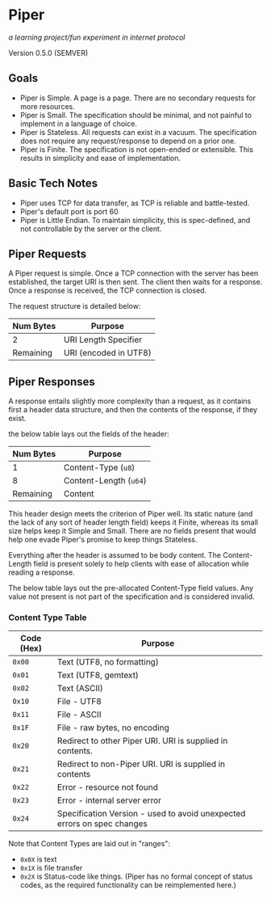 # Piper

_a learning project/fun experiment in internet protocol_

Version 0.5.0 (SEMVER)

## Goals

- Piper is Simple. A page is a page. There are no secondary requests for more resources.
- Piper is Small. The specification should be minimal, and not painful to implement in a language of choice.
- Piper is Stateless. All requests can exist in a vacuum. The specification does not require any request/response to depend on a prior one.
- Piper is Finite. The specification is not open-ended or extensible. This results in simplicity and ease of implementation.

## Basic Tech Notes

- Piper uses TCP for data transfer, as TCP is reliable and battle-tested.
- Piper's default port is port 60
- Piper is Little Endian. To maintain simplicity, this is spec-defined, and not controllable by the server or the client.

## Piper Requests

A Piper request is simple. Once a TCP connection with the server has been established, the target URI is then sent. The client then waits for a response. Once a response is received, the TCP connection is closed.

The request structure is detailed below:

| Num Bytes | Purpose               |
| --------- | --------------------- |
| 2         | URI Length Specifier  |
| Remaining | URI (encoded in UTF8) |

## Piper Responses

A response entails slightly more complexity than a request, as it contains first a header data structure, and then the contents of the response, if they exist.

the below table lays out the fields of the header:

| Num Bytes | Purpose                |
| --------- | ---------------------- |
| 1         | Content-Type (`u8`)    |
| 8         | Content-Length (`u64`) |
| Remaining | Content                |

This header design meets the criterion of Piper well. Its static nature (and the lack of any sort of header length field) keeps it Finite, whereas its small size helps keep it Simple and Small. There are no fields present that would help one evade Piper's promise to keep things Stateless.

Everything after the header is assumed to be body content. The Content-Length field is present solely to help clients with ease of allocation while reading a response.

The below table lays out the pre-allocated Content-Type field values. Any value not present is not part of the specification and is considered invalid.

### Content Type Table

| Code (Hex) | Purpose                                                   |
| ---------- | --------------------------------------------------------- |
| `0x00`     | Text (UTF8, no formatting)                                |
| `0x01`     | Text (UTF8, gemtext)                                      |
| `0x02`     | Text (ASCII)                                              |
| `0x10`     | File - UTF8                                               |
| `0x11`     | File - ASCII                                              |
| `0x1F`     | File - raw bytes, no encoding                             |
| `0x20`     | Redirect to other Piper URI. URI is supplied in contents. |
| `0x21`     | Redirect to non-Piper URI. URI is supplied in contents    |
| `0x22`     | Error - resource not found                                |
| `0x23`     | Error - internal server error                             |
| `0x24`     | Specification Version - used to avoid unexpected errors on spec changes |

Note that Content Types are laid out in "ranges":

- `0x0X` is text
- `0x1X` is file transfer
- `0x2X` is Status-code like things. (Piper has no formal concept of status codes, as the required functionality can be reimplemented here.)
